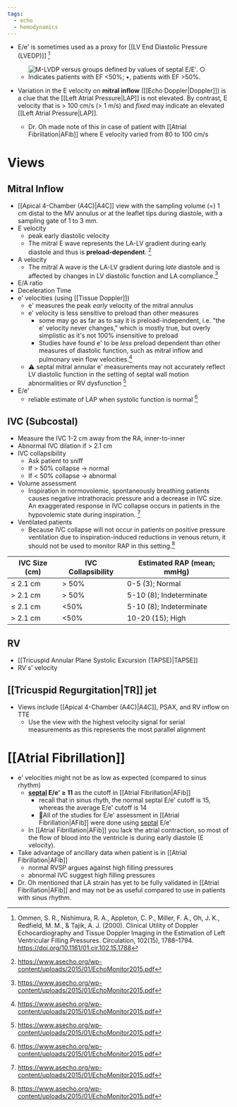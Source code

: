 ```yaml
---
tags:
  - echo
  - hemodynamics
---
```

- E/e' is sometimes used as a proxy for [[LV End Diastolic Pressure (LVEDP)]] [^ommen]
	- ![M-LVDP versus groups defined by values of septal E/E′. ○ Indicates patients with EF <50%; •, patients with EF >50%.](https://www.ahajournals.org/cms/10.1161/01.CIR.102.15.1788/asset/4ea75c24-bf0f-4034-95e9-5c932256a63d/assets/graphic/hc4004570006.jpeg)

- Variation in the E velocity on **mitral inflow** ([[Echo Doppler|Doppler]]) is a clue that the [[Left Atrial Pressure|LAP]] is not elevated. By contrast, E velocity that is > 100 cm/s (> 1 m/s) and *fixed* may indicate an elevated [[Left Atrial Pressure|LAP]].
	- Dr. Oh made note of this in case of patient with [[Atrial Fibrillation|AFib]] where E velocity varied from 80 to 100 cm/s

# Views

## Mitral Inflow

- [[Apical 4-Chamber (A4C)|A4C]] view with the sampling volume (=) 1 cm distal to the MV annulus or at the leaflet tips during diastole, with a sampling gate of 1 to 3 mm.
- E velocity
	- peak early diastolic velocity
	- The mitral E wave represents the LA-LV gradient during early diastole and thus is **preload-dependent**. [^ase-monitor]
- A velocity
	- The mitral A wave is the LA-LV gradient during *late* diastole and is affected by changes in LV diastolic function and LA compliance.[^ase-monitor]
- E/A ratio
- Deceleration Time
- e' velocities (using [[Tissue Doppler]])
	- e' measures the peak *early* velocity of the mitral annulus
	- e' velocity is less sensitive to preload than other measures
		- some may go as far as to say it is preload-independent, i.e. "the e' velocity never changes," which is mostly true, but overly simplistic as it's not 100% insensitive to preload
		- Studies have found e' to be *less* preload dependent than other measures of diastolic function, such as mitral inflow and pulmonary vein flow velocities.[^ase-monitor]
	- ⚠️ septal mitral annular e' measurements may not accurately reflect LV diastolic function in the setting of septal wall motion abnormalities or RV dysfunction [^ase-monitor]
- E/e'
	- reliable estimate of LAP when systolic function is normal [^ase-monitor]
## IVC (Subcostal)

- Measure the IVC 1-2 cm away from the RA, inner-to-inner
- Abnormal IVC dilation if > 2.1 cm
- IVC collapsibility
	- Ask patient to sniff
	- If > 50% collapse → normal
	- If < 50% collapse → abnormal
- Volume assessment
	- Inspiration in normovolemic, spontaneously breathing patients causes negative intrathoracic pressure and a decrease in IVC size. An exaggerated response in IVC collapse occurs in patients in the hypovolemic state during inspiration. [^ase-monitor]
- Ventilated patients
	- Because IVC collapse will not occur in patients on positive pressure ventilation due to inspiration-induced reductions in venous return, it should not be used to monitor RAP in this setting.[^ase-monitor]

| IVC Size (cm) | IVC Collapsibility | Estimated RAP (mean; mmHg) |
| ------------- | ------------------ | -------------------------- |
| ≤ 2.1 cm      | > 50%              | 0-5 (3); Normal            |
| > 2.1 cm      | > 50%              | 5-10 (8); Indeterminate    |
| ≤ 2.1 cm      | <50%               | 5-10 (8); Indeterminate    |
| > 2.1 cm      | <50%               | 10-20 (15); High           |

## RV

- [[Tricuspid Annular Plane Systolic Excursion (TAPSE)|TAPSE]]
- RV s' velocity

## [[Tricuspid Regurgitation|TR]] jet

- Views include [[Apical 4-Chamber (A4C)|A4C]], PSAX, and RV inflow on TTE
	- Use the view with the highest velocity signal for serial measurements as this represents the most parallel alignment
# [[Atrial Fibrillation]]

- e' velocities might not be as low as expected (compared to sinus rhythm)
	- **<u>septal</u> E/e' ≥ 11** as the cutoff in [[Atrial Fibrillation|AFib]]
		- recall that in sinus rhyth, the normal septal E/e' cutoff is 15, whereas the average E/e' cutoff is 14
		- 🌟All of the studies for E/e' assessment in [[Atrial Fibrillation|AFib]] were done using <u>septal</u> E/e'
	- In [[Atrial Fibrillation|AFib]] you lack the atrial contraction, so most of the flow of blood into the ventricle is during early diastole (E velocity).
- Take advantage of ancillary data when patient is in [[Atrial Fibrillation|AFib]]
	- normal RVSP argues against high filling pressures
	- abnormal IVC suggest high filling pressures
- Dr. Oh mentioned that LA strain has yet to be fully validated in [[Atrial Fibrillation|AFib]] and may not be as useful compared to use in patients with sinus rhythm.


[^ommen]: Ommen, S. R., Nishimura, R. A., Appleton, C. P., Miller, F. A., Oh, J. K., Redfield, M. M., & Tajik, A. J. (2000). Clinical Utility of Doppler Echocardiography and Tissue Doppler Imaging in the Estimation of Left Ventricular Filling Pressures. Circulation, 102(15), 1788–1794. https://doi.org/10.1161/01.cir.102.15.1788
[^ase-monitor]: https://www.asecho.org/wp-content/uploads/2015/01/EchoMonitor2015.pdf
